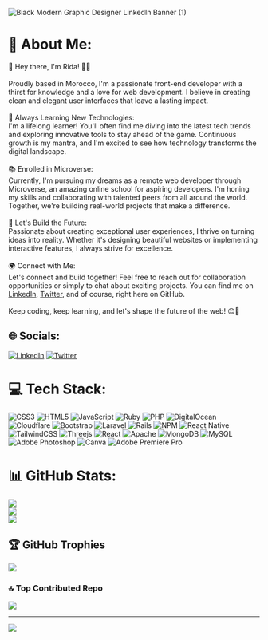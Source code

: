 
![Black Modern Graphic Designer LinkedIn Banner (1)](https://github.com/AjroudiRida/AjroudiRida/assets/114816909/a2380ea7-7e1d-48fe-af55-eb9ec973f075)
# 💫 About Me:
👋 Hey there, I'm Rida! 👩‍💻<br><br>Proudly based in Morocco, I'm a passionate front-end developer with a thirst for knowledge and a love for web development. I believe in creating clean and elegant user interfaces that leave a lasting impact.<br><br>🌱 Always Learning New Technologies:<br>I'm a lifelong learner! You'll often find me diving into the latest tech trends and exploring innovative tools to stay ahead of the game. Continuous growth is my mantra, and I'm excited to see how technology transforms the digital landscape.<br><br>📚 Enrolled in Microverse:<br>Currently, I'm pursuing my dreams as a remote web developer through Microverse, an amazing online school for aspiring developers. I'm honing my skills and collaborating with talented peers from all around the world. Together, we're building real-world projects that make a difference.<br><br>🚀 Let's Build the Future:<br>Passionate about creating exceptional user experiences, I thrive on turning ideas into reality. Whether it's designing beautiful websites or implementing interactive features, I always strive for excellence.<br><br>🌍 Connect with Me:<br>Let's connect and build together! Feel free to reach out for collaboration opportunities or simply to chat about exciting projects. You can find me on <a href="https://www.linkedin.com/in/rida-ajroudi/">LinkedIn</a>, <a href="https://twitter.com/RidaAjroudi">Twitter</a>, and of course, right here on GitHub.<br><br>Keep coding, keep learning, and let's shape the future of the web! 😊🚀


## 🌐 Socials:
[![LinkedIn](https://img.shields.io/badge/LinkedIn-%230077B5.svg?logo=linkedin&logoColor=white)](https://linkedin.com/in/rida-ajroudi) [![Twitter](https://img.shields.io/badge/Twitter-%231DA1F2.svg?logo=Twitter&logoColor=white)](https://twitter.com/RidaAjroudi) 

# 💻 Tech Stack:
![CSS3](https://img.shields.io/badge/css3-%231572B6.svg?style=for-the-badge&logo=css3&logoColor=white) ![HTML5](https://img.shields.io/badge/html5-%23E34F26.svg?style=for-the-badge&logo=html5&logoColor=white) ![JavaScript](https://img.shields.io/badge/javascript-%23323330.svg?style=for-the-badge&logo=javascript&logoColor=%23F7DF1E) ![Ruby](https://img.shields.io/badge/ruby-%23CC342D.svg?style=for-the-badge&logo=ruby&logoColor=white) ![PHP](https://img.shields.io/badge/php-%23777BB4.svg?style=for-the-badge&logo=php&logoColor=white) ![DigitalOcean](https://img.shields.io/badge/DigitalOcean-%230167ff.svg?style=for-the-badge&logo=digitalOcean&logoColor=white) ![Cloudflare](https://img.shields.io/badge/Cloudflare-F38020?style=for-the-badge&logo=Cloudflare&logoColor=white) ![Bootstrap](https://img.shields.io/badge/bootstrap-%23563D7C.svg?style=for-the-badge&logo=bootstrap&logoColor=white) ![Laravel](https://img.shields.io/badge/laravel-%23FF2D20.svg?style=for-the-badge&logo=laravel&logoColor=white) ![Rails](https://img.shields.io/badge/rails-%23CC0000.svg?style=for-the-badge&logo=ruby-on-rails&logoColor=white) ![NPM](https://img.shields.io/badge/NPM-%23000000.svg?style=for-the-badge&logo=npm&logoColor=white) ![React Native](https://img.shields.io/badge/react_native-%2320232a.svg?style=for-the-badge&logo=react&logoColor=%2361DAFB) ![TailwindCSS](https://img.shields.io/badge/tailwindcss-%2338B2AC.svg?style=for-the-badge&logo=tailwind-css&logoColor=white) ![Threejs](https://img.shields.io/badge/threejs-black?style=for-the-badge&logo=three.js&logoColor=white) ![React](https://img.shields.io/badge/react-%2320232a.svg?style=for-the-badge&logo=react&logoColor=%2361DAFB) ![Apache](https://img.shields.io/badge/apache-%23D42029.svg?style=for-the-badge&logo=apache&logoColor=white) ![MongoDB](https://img.shields.io/badge/MongoDB-%234ea94b.svg?style=for-the-badge&logo=mongodb&logoColor=white) ![MySQL](https://img.shields.io/badge/mysql-%2300f.svg?style=for-the-badge&logo=mysql&logoColor=white) ![Adobe Photoshop](https://img.shields.io/badge/adobephotoshop-%2331A8FF.svg?style=for-the-badge&logo=adobephotoshop&logoColor=white) ![Canva](https://img.shields.io/badge/Canva-%2300C4CC.svg?style=for-the-badge&logo=Canva&logoColor=white) ![Adobe Premiere Pro](https://img.shields.io/badge/Adobe%20Premiere%20Pro-9999FF.svg?style=for-the-badge&logo=Adobe%20Premiere%20Pro&logoColor=white)
# 📊 GitHub Stats:
![](https://github-readme-stats.vercel.app/api?username=AjroudiRida&theme=radical&hide_border=false&include_all_commits=true&count_private=true)<br/>
![](https://github-readme-streak-stats.herokuapp.com/?user=AjroudiRida&theme=radical&hide_border=false)<br/>
![](https://github-readme-stats.vercel.app/api/top-langs/?username=AjroudiRida&theme=radical&hide_border=false&include_all_commits=true&count_private=true&layout=compact)

## 🏆 GitHub Trophies
![](https://github-profile-trophy.vercel.app/?username=AjroudiRida&theme=radical&no-frame=false&no-bg=false&margin-w=4)

### 🔝 Top Contributed Repo
![](https://github-contributor-stats.vercel.app/api?username=AjroudiRida&limit=5&theme=radical&combine_all_yearly_contributions=true)

---
[![](https://visitcount.itsvg.in/api?id=AjroudiRida&icon=0&color=0)](https://visitcount.itsvg.in)

<!-- Proudly created with GPRM ( https://gprm.itsvg.in ) -->
